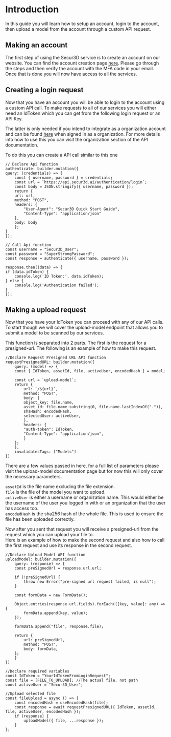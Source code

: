 # Introduction

In this guide you will learn how to setup an account, login to the account, then upload a model from the account through a custom API request. 

## Making an account

The first step of using the Secur3D service is to create an account on our website. You can find the account creation page [here](https://www.app.secur3d.ai/auth/signup). Please go through the steps and then verify the account with the MFA code in your email. Once that is done you will now have access to all the services.

## Creating a login request

Now that you have an account you will be able to login to the account using a custom API call. To make requests to all of our services you will either need an IdToken which you can get from the following login request or an API Key. 

The latter is only needed if you intend to integrate as a organization account and can be found [here](https://www.app.secur3d.ai/dashboard/organization/webhook) when signed in as a organization. For more details into how to use this you can visit the organization section of the API documentation.  

To do this you can create a API call similar to this one

```
// Declare Api function
authenticate: builder.mutation({
query: (credentials) => {
    const { username, password } = credentials;
    const url = `https://api.secur3d.ai/authentication/login`;
    const body = JSON.stringify({ username, password });
    return {
    url: url,
    method: "POST",
    headers: {
        "User-Agent": "Secur3D Quick Start Guide",
        "Content-Type": "application/json"
    },
    body: body
    };
}
});

// Call Api function
const username = "Secur3D_User";
const password = "SuperStrongPassword";
const response = authenticate({ username, password });

response.then((data) => {
if (data.idToken) {
    console.log('ID Token:', data.idToken);
} else {
    console.log('Authentication failed');
}
});
```

## Making a upload request

Now that you have your IdToken you can proceed with any of our API calls. To start though we will cover the upload-model endpoint that allows you to submit a model to be scanned by our services.

This function is separated into 2 parts. The first is the request for a presigned-url. The following is an example of how to make this request.

```
//Declare Request Presigned URL API function
requestPresignedURL: builder.mutation({
    query: (model) => {
    const { IdToken, assetId, file, activeUser, encodedHash } = model;

    const url = `upload-model`;
    return {
        url: `/${url}`,
        method: "POST",
        body: {
        object_key: file.name,
        asset_id: file.name.substring(0, file.name.lastIndexOf(".")),
        shaHash: encodedHash,
        selectedUser: activeUser,
        },
        headers: {
        "auth-token": IdToken,
        "Content-Type": "application/json",
        }
    };
    },
    invalidatesTags: ["Models"]
})
```

There are a few values passed in here, for a full list of parameters please visit the upload-model documentation page but for now this will only cover the necessary parameters.

`assetId` is the file name excluding the file extension.  
`file` is the file of the model you want to upload.  
`activeUser` is either a username or organization name. This would either be the username of the user you logged in with or an organization that the user has access too.  
`encodedHash` is the sha256 hash of the whole file. This is used to ensure the file has been uploaded correctly.  

Now after you sent that request you will receive a presigned-url from the request which you can upload your file to.  
Here is an example of how to make the second request and also how to call the first request and use its response in the second request.

```
//Declare Upload Model API function
uploadModel: builder.mutation({
    query: (response) => {
    const preSignedUrl = response.url.url;

    if (!preSignedUrl) {
        throw new Error("pre-signed url request failed, is null");
    }

    const formData = new FormData();

    Object.entries(response.url.fields).forEach(([key, value]: any) => {
        formData.append(key, value);
    });

    formData.append("file", response.file);

    return {
        url: preSignedUrl,
        method: "POST",
        body: formData,
    };
    }
})

//Declare required variables
const IdToken = "YourIdTokenFromLoginRequest";
const file = [FILE_TO_UPLOAD]; //The actual file, not path
const activeUser = "Secur3D_User";

//Upload selected file
const fileUpload = async () => {
    const encodedHash = useEncodedHash(file);
    const response = await requestPresignedURL({ IdToken, assetId, file, activeUser, encodedHash });
    if (response) {
        uploadModel({ file, ...response });
    }
};
```